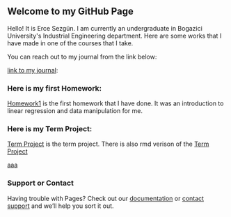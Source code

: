 ## Welcome to my GitHub Page
Hello! It is Erce Sezgün. I am currently an undergraduate in Bogazici University's Industrial Engineering department. Here are some works that I have made in one of the courses that I take. 

You can reach out to my journal from the link below:

[link to my journal](https://bu-ie-360.github.io/spring24-ErSez/): 

### Here is my first Homework:

[Homework1](HW1/IE360_Assignment1.html) is the first homework that I have done. It was an introduction to linear regression and data manipulation for me. 

### Here is my Term Project:

[Term Project](Project/IE360Final.html) is the term project.
There is also rmd verison of the [Term Project](Project/IE360Final_.rmd)

[aaa](https://github.com/BU-IE-360/spring24-ErSez/blob/main/Project/IE360Final.html)

### Support or Contact

Having trouble with Pages? Check out our [documentation](https://docs.github.com/categories/github-pages-basics/) or [contact support](https://support.github.com/contact) and we’ll help you sort it out.
